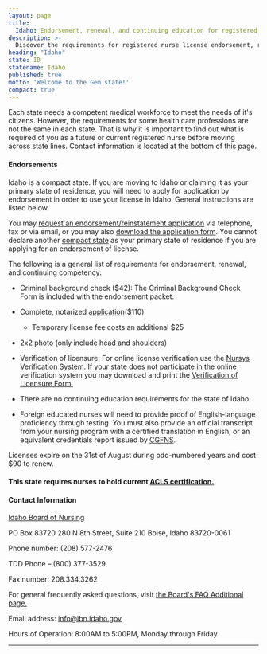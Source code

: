```yaml
---
layout: page
title:
  Idaho: Endorsement, renewal, and continuing education for registered nurse license
description: >-
  Discover the requirements for registered nurse license endorsement, renewal, and continuing education in Idaho. Keep your nursing career on track.
heading: "Idaho"
state: ID
statename: Idaho
published: true
motto: 'Welcome to the Gem state!'
compact: true
---
```


Each state needs a competent medical workforce to meet the needs of it's
citizens. However, the requirements for some health care professions are
not the same in each state. That is why it is important to find out what
is required of you as a future or current registered nurse before moving
across state lines. Contact information is located at the bottom of this
page.

#### Endorsements

Idaho is a compact state. If you are moving to Idaho or claiming it as
your primary state of residence, you will need to apply for application
by endorsement in order to use your license in Idaho. General
instructions are listed below.

You may [request an endorsement/reinstatement
application](https://ibn.idaho.gov/IBNPortal/LicensureByEndorsement.aspx?Agency=426&Board=IBON)
via telephone, fax or via email, or you may also [download the
application
form](https://ibn.idaho.gov/IBNPortal/IBN/UPDATED%20FORMS%202009/Licensure_by_Endorsement_RN.pdf).
You cannot declare another [compact
state](https://www.ncsbn.org/nurse-licensure-compact.htm) as your
primary state of residence if you are applying for an endorsement of
license.

The following is a general list of requirements for endorsement,
renewal, and continuing competency:

-   Criminal background check (\$42): The Criminal Background Check Form
    is included with the endorsement packet.

-   Complete, notarized
    [application](https://ibn.idaho.gov/IBNPortal/IBN/UPDATED%20FORMS%202009/Licensure_by_Endorsement_RN.pdf)(\$110)

    -   Temporary license fee costs an additional \$25

-   2x2 photo (only include head and shoulders)

-   Verification of licensure: For online license verification use the
    [Nursys Verification System](https://www.nursys.com/). If your state
    does not participate in the online verification system you may
    download and print the [Verification of Licensure
    Form.](https://ibn.idaho.gov/IBNPortal/IBN/Forms/verification_licensure.pdf)

-   There are no continuing education requirements for the state of
    Idaho.

-   Foreign educated nurses will need to provide proof of
    English-language proficiency through testing. You must also provide
    an official transcript from your nursing program with a certified
    translation in English, or an equivalent credentials report issued
    by [CGFNS](https://www.cgfns.org/).

Licenses expire on the 31st of August during odd-numbered years and cost
\$90 to renew.

#### This state requires nurses to hold current [ACLS certification.](https://www.acls.net/idaho-acls-pals-bls.htm)

#### Contact Information

[Idaho Board of Nursing](https://ibn.idaho.gov/)

PO Box 83720
280 N 8th Street, Suite 210
Boise, Idaho 83720-0061

Phone number: (208) 577-2476

TDD Phone – (800) 377-3529

Fax number: 208.334.3262

For general frequently asked questions, visit [the Board's FAQ
Additional
page.](https://ibn.idaho.gov/IBNPortal/BoardAdditional.aspx?Board=IBON&BureauLinkID=150)

Email address: info@ibn.idaho.gov

Hours of Operation: 8:00AM to 5:00PM, Monday through Friday

* * * * *
